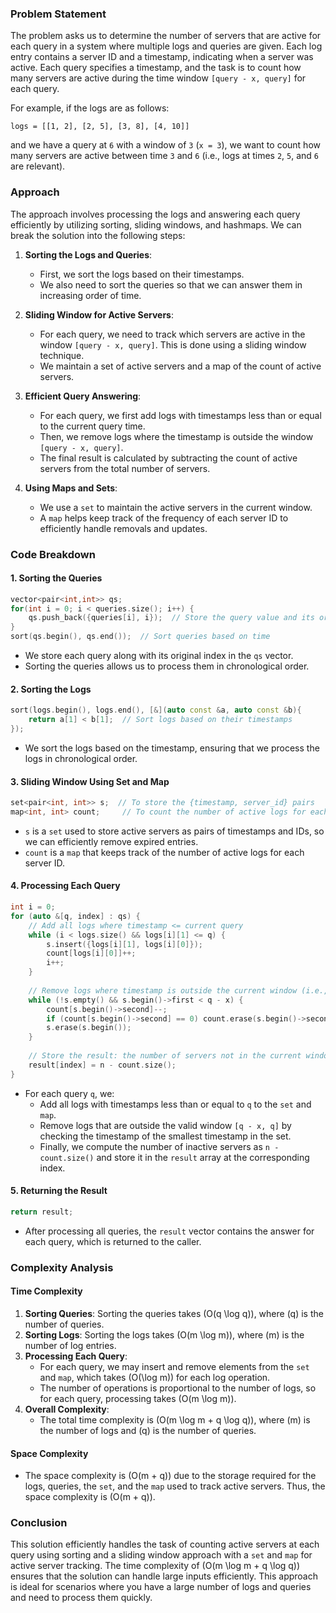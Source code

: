 ### Problem Statement

The problem asks us to determine the number of servers that are active for each query in a system where multiple logs and queries are given. Each log entry contains a server ID and a timestamp, indicating when a server was active. Each query specifies a timestamp, and the task is to count how many servers are active during the time window `[query - x, query]` for each query.

For example, if the logs are as follows:
```
logs = [[1, 2], [2, 5], [3, 8], [4, 10]]
```
and we have a query at `6` with a window of `3` (`x = 3`), we want to count how many servers are active between time `3` and `6` (i.e., logs at times `2`, `5`, and `6` are relevant).

### Approach

The approach involves processing the logs and answering each query efficiently by utilizing sorting, sliding windows, and hashmaps. We can break the solution into the following steps:

1. **Sorting the Logs and Queries**:
   - First, we sort the logs based on their timestamps.
   - We also need to sort the queries so that we can answer them in increasing order of time.

2. **Sliding Window for Active Servers**:
   - For each query, we need to track which servers are active in the window `[query - x, query]`. This is done using a sliding window technique.
   - We maintain a set of active servers and a map of the count of active servers.

3. **Efficient Query Answering**:
   - For each query, we first add logs with timestamps less than or equal to the current query time.
   - Then, we remove logs where the timestamp is outside the window `[query - x, query]`.
   - The final result is calculated by subtracting the count of active servers from the total number of servers.

4. **Using Maps and Sets**:
   - We use a `set` to maintain the active servers in the current window.
   - A `map` helps keep track of the frequency of each server ID to efficiently handle removals and updates.

### Code Breakdown

#### 1. **Sorting the Queries**

```cpp
vector<pair<int,int>> qs;
for(int i = 0; i < queries.size(); i++) {
    qs.push_back({queries[i], i});  // Store the query value and its original index
}
sort(qs.begin(), qs.end());  // Sort queries based on time
```

- We store each query along with its original index in the `qs` vector.
- Sorting the queries allows us to process them in chronological order.

#### 2. **Sorting the Logs**

```cpp
sort(logs.begin(), logs.end(), [&](auto const &a, auto const &b){
    return a[1] < b[1];  // Sort logs based on their timestamps
});
```

- We sort the logs based on the timestamp, ensuring that we process the logs in chronological order.

#### 3. **Sliding Window Using Set and Map**

```cpp
set<pair<int, int>> s;  // To store the {timestamp, server_id} pairs
map<int, int> count;     // To count the number of active logs for each server
```

- `s` is a `set` used to store active servers as pairs of timestamps and IDs, so we can efficiently remove expired entries.
- `count` is a `map` that keeps track of the number of active logs for each server ID.

#### 4. **Processing Each Query**

```cpp
int i = 0;
for (auto &[q, index] : qs) {
    // Add all logs where timestamp <= current query
    while (i < logs.size() && logs[i][1] <= q) {
        s.insert({logs[i][1], logs[i][0]});
        count[logs[i][0]]++;
        i++;
    }
    
    // Remove logs where timestamp is outside the current window (i.e., < q - x)
    while (!s.empty() && s.begin()->first < q - x) {
        count[s.begin()->second]--;
        if (count[s.begin()->second] == 0) count.erase(s.begin()->second);
        s.erase(s.begin());
    }
    
    // Store the result: the number of servers not in the current window
    result[index] = n - count.size();
}
```

- For each query `q`, we:
  - Add all logs with timestamps less than or equal to `q` to the `set` and `map`.
  - Remove logs that are outside the valid window `[q - x, q]` by checking the timestamp of the smallest timestamp in the set.
  - Finally, we compute the number of inactive servers as `n - count.size()` and store it in the `result` array at the corresponding index.

#### 5. **Returning the Result**

```cpp
return result;
```

- After processing all queries, the `result` vector contains the answer for each query, which is returned to the caller.

### Complexity Analysis

#### Time Complexity

1. **Sorting Queries**: Sorting the queries takes \(O(q \log q)\), where \(q\) is the number of queries.
2. **Sorting Logs**: Sorting the logs takes \(O(m \log m)\), where \(m\) is the number of log entries.
3. **Processing Each Query**: 
   - For each query, we may insert and remove elements from the `set` and `map`, which takes \(O(\log m)\) for each log operation.
   - The number of operations is proportional to the number of logs, so for each query, processing takes \(O(m \log m)\).
4. **Overall Complexity**: 
   - The total time complexity is \(O(m \log m + q \log q)\), where \(m\) is the number of logs and \(q\) is the number of queries.

#### Space Complexity

- The space complexity is \(O(m + q)\) due to the storage required for the logs, queries, the `set`, and the `map` used to track active servers. Thus, the space complexity is \(O(m + q)\).

### Conclusion

This solution efficiently handles the task of counting active servers at each query using sorting and a sliding window approach with a `set` and `map` for active server tracking. The time complexity of \(O(m \log m + q \log q)\) ensures that the solution can handle large inputs efficiently. This approach is ideal for scenarios where you have a large number of logs and queries and need to process them quickly.